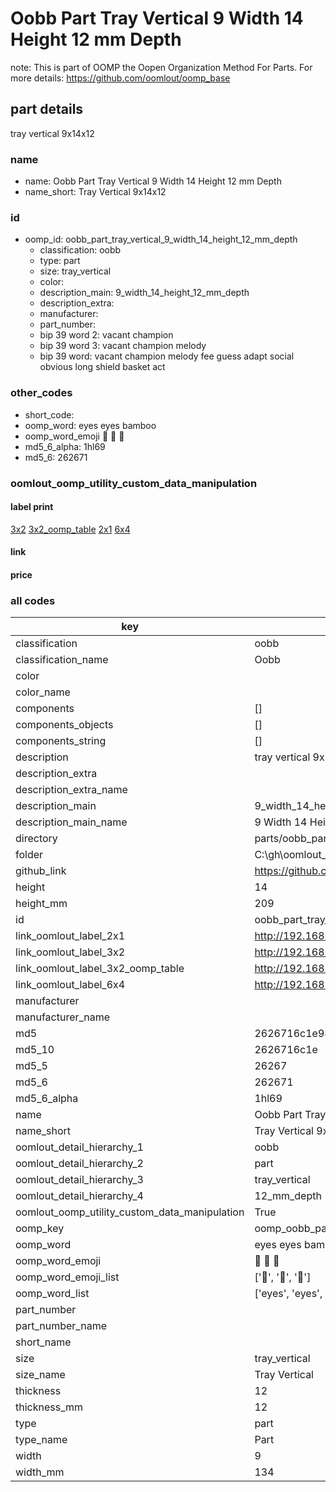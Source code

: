 # Oobb Part Tray Vertical 9 Width 14 Height 12 mm Depth  

note: This is part of OOMP the Oopen Organization Method For Parts. For more details: https://github.com/oomlout/oomp_base

##  part details
  



tray vertical 9x14x12



### name
* name: Oobb Part Tray Vertical 9 Width 14 Height 12 mm Depth
* name_short: Tray Vertical 9x14x12 
### id
* oomp_id: oobb_part_tray_vertical_9_width_14_height_12_mm_depth
  * classification: oobb
  * type: part
  * size: tray_vertical
  * color: 
  * description_main: 9_width_14_height_12_mm_depth
  * description_extra: 
  * manufacturer: 
  * part_number: 
  * bip 39 word 2: vacant champion
  * bip 39 word 3: vacant champion melody
  * bip 39 word: vacant champion melody fee guess adapt social obvious long shield basket act

### other_codes
* short_code: 
* oomp_word: eyes eyes bamboo
* oomp_word_emoji :eyes: :eyes: :bamboo:
* md5_6_alpha: 1hl69
* md5_6: 262671






### oomlout_oomp_utility_custom_data_manipulation
#### label print
[3x2](http://192.168.1.245:1112/?label=oomp%201hl69)
[3x2_oomp_table](http://192.168.1.108:1112/?label=oomp%201hl69)
[2x1](http://192.168.1.242:1112/?label=oomp%201hl69)
[6x4](http://192.168.1.55:1112/?label=oomp%201hl69)    

#### link

                              

#### price







### all codes 
| key | value |  
| --- | --- |  
| classification | oobb |  
| classification_name | Oobb |  
| color |  |  
| color_name |  |  
| components | [] |  
| components_objects | [] |  
| components_string | [] |  
| description | tray vertical 9x14x12 |  
| description_extra |  |  
| description_extra_name |  |  
| description_main | 9_width_14_height_12_mm_depth |  
| description_main_name | 9 Width 14 Height 12 mm Depth |  
| directory | parts/oobb_part_tray_vertical_9_width_14_height_12_mm_depth |  
| folder | C:\gh\oomlout_oobb_version_4_generated_parts\parts\oobb_part_tray_vertical_9_width_14_height_12_mm_depth |  
| github_link | https://github.com/oomlout/oomlout_oomp_part_src/tree/main/parts/oobb_part_tray_vertical_9_width_14_height_12_mm_depth |  
| height | 14 |  
| height_mm | 209 |  
| id | oobb_part_tray_vertical_9_width_14_height_12_mm_depth |  
| link_oomlout_label_2x1 | http://192.168.1.242:1112/?label=oomp%201hl69 |  
| link_oomlout_label_3x2 | http://192.168.1.245:1112/?label=oomp%201hl69 |  
| link_oomlout_label_3x2_oomp_table | http://192.168.1.108:1112/?label=oomp%201hl69 |  
| link_oomlout_label_6x4 | http://192.168.1.55:1112/?label=oomp%201hl69 |  
| manufacturer |  |  
| manufacturer_name |  |  
| md5 | 2626716c1e98b9bc0c33b54915098783 |  
| md5_10 | 2626716c1e |  
| md5_5 | 26267 |  
| md5_6 | 262671 |  
| md5_6_alpha | 1hl69 |  
| name | Oobb Part Tray Vertical 9 Width 14 Height 12 mm Depth |  
| name_short | Tray Vertical 9x14x12  |  
| oomlout_detail_hierarchy_1 | oobb |  
| oomlout_detail_hierarchy_2 | part |  
| oomlout_detail_hierarchy_3 | tray_vertical |  
| oomlout_detail_hierarchy_4 | 12_mm_depth |  
| oomlout_oomp_utility_custom_data_manipulation | True |  
| oomp_key | oomp_oobb_part_tray_vertical_9_width_14_height_12_mm_depth |  
| oomp_word | eyes eyes bamboo |  
| oomp_word_emoji | :eyes: :eyes: :bamboo: |  
| oomp_word_emoji_list | [':eyes:', ':eyes:', ':bamboo:'] |  
| oomp_word_list | ['eyes', 'eyes', 'bamboo'] |  
| part_number |  |  
| part_number_name |  |  
| short_name |  |  
| size | tray_vertical |  
| size_name | Tray Vertical |  
| thickness | 12 |  
| thickness_mm | 12 |  
| type | part |  
| type_name | Part |  
| width | 9 |  
| width_mm | 134 |  

